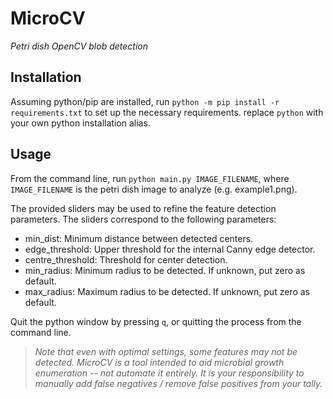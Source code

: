 # MicroCV
_Petri dish OpenCV blob detection_

## Installation

Assuming python/pip are installed, run 
`python -m pip install -r requirements.txt` to set up the necessary requirements. replace `python` with your own python installation alias.

## Usage

From the command line, run `python main.py IMAGE_FILENAME`, where `IMAGE_FILENAME` is the petri dish image to analyze (e.g. example1.png).

The provided sliders may be used to refine the feature detection parameters. The sliders correspond to the following parameters:

- min_dist: Minimum distance between detected centers.
- edge_threshold: Upper threshold for the internal Canny edge detector.
- centre_threshold: Threshold for center detection.
- min_radius: Minimum radius to be detected. If unknown, put zero as default.
- max_radius: Maximum radius to be detected. If unknown, put zero as default.

Quit the python window by pressing `q`, or quitting the process from the command line.

>*Note that even with optimal settings, some features may not be detected. MicroCV is a tool intended to _aid_ microbial 
growth enumeration -- not automate it entirely. It is your responsibility to manually add false negatives / remove false positives from your tally.*    
